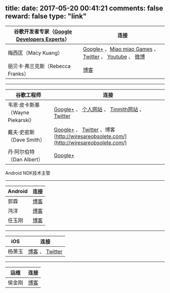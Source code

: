 title: 
date: 2017-05-20 00:41:21
comments: false
reward: false
type: "link"
---
谷歌开发者专家（[Google Developers Experts](https://developers.google.com/experts/)）| 连接
-------|----------
梅西匡（Macy Kuang） | [Google+](https://plus.google.com/+MacyKuang) 、[Miao miao Games](http://miaomiaogames.com/) 、 [Twitter](https://twitter.com/MacyKuang) 、 [Youtube](https://www.youtube.com/CodeToCreate) 、 [微博](http://weibo.com/macyk) 
丽贝卡·弗兰克斯（Rebecca Franks） | [博客](https://riggaroo.co.za/) 

----------


谷歌工程师| 连接
-------|----------
韦恩·皮卡斯基（Wayne Piekarski） | [Google+](https://plus.google.com/+WaynePiekarski) 、 [个人网站](http://www.tinmith.net/wayne/) 、 [Tinmith网站](http://www.tinmith.net/) 、 [Twitter](https://twitter.com/waynepiekarski)
戴夫·史密斯（Dave Smith） | [Google+](https://plus.google.com/+DaveSmithDev) 、  [Twitter](https://twitter.com/devunwired) 、博客[http://wiresareobsolete.com/](http://wiresareobsolete.com/)
丹·阿尔伯特（Dan Albert） | [Google+](https://plus.google.com/103945690576768346113)  
Android NDK技术主管



----------


Android| 连接
-------|----------
郭霖 | [博客](http://blog.csdn.net/guolin_blog)
鸿洋 | [博客](http://blog.csdn.net/lmj623565791)
任玉刚 | [博客](http://blog.csdn.net/singwhatiwanna)


----------


iOS| 连接
-------|----------
杨萧玉 | [博客](http://yulingtianxia.com/) 、 [Twitter](https://twitter.com/yulingtianxia)


----------


运维| 连接
-------|----------
侯金刚 | [博客](http://hi-andy.com/)
